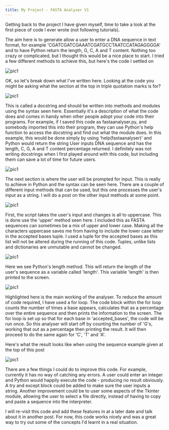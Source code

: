 ```yaml
---
title: My Project - FASTA Analyser V1
---
```

Getting back to the project I have given myself, time to take a look at the first piece of code I ever wrote (not following tutorials). 

The aim here is to generate allow a user to enter a DNA sequence in text format, for example 'CGATCGATCGAAATCGATGCCTAATCCATAGAGGGGA' and to have Python return the length, G, C, A and T content. Nothing too crazy or complicated, but I thought this would be a nice place to start. I tried a few different methods to achieve this, but here's the code I settled on

![pic1](/blog/img/blog9pic1.png "overallcode")

OK, so let's break down what I've written here. Looking at the code you might be asking what the section at the top in triple quotation marks is for?

![pic1](/blog/img/blog9doc.png "docstring")

This is called a docstring and should be written into methods and modules using the syntax seen here. Essentially it's a description of what the code does and comes in handy when other people adopt your code into their programs. For example, if I saved this code as fastaanalyser.py, and somebody imported this into their program, they can use Python's help function to access the docstring and find out what the module does. In this example, this would be done simply by using 'help(fastaanalyser)' and Python would return the string User inputs DNA sequence and has the length, C, G, A and T content percentage returned. I definitely was not writing docstrings when I first played around with this code, but including them can save a lot of time for future users.

![pic1](/blog/img/blog9input.png "user input")

The next section is where the user will be prompted for input. This is really to achieve in Python and the syntax can be seen here. There are a couple of different input methods that can be used, but this one processes the user's input as a string. I will do a post on the other input methods at some point.

![pic1](/blog/img/blog9caps.png "upper method")

First, the script takes the user's input and changes is all to uppercase. This is done use the 'upper' method seen here. I included this as FASTA sequences can sometimes be a mix of upper and lower case. Making all the characters uppercase saves me from having to include the lower case letter in the accepted bases tuple. I used a tuple for the accepted bases as this list will not be altered during the running of this code. Tuples, unlike lists and dictionaries are unmutable and cannot be changed.

![pic1](/blog/img/blog9len.png "length method")

Here we see Python's length method. This will return the length of the user's sequence as a variable called 'length'. This variable 'length' is then printed to the screen.

![pic1](/blog/img/blog9code.png "maind code of analyser")

Highlighted here is the main working of the analyser. To reduce the amount of code required, I have used a for loop. The code block within the for loop counts the number of times a base appears, calculates that as a percentage over the entire sequence and then prints the information to the screen. The for loop is set up so that for each base in 'accepted_bases', the code will be run once. So this analyser will start off by counting the number of 'G's, working that out as a percentage then printing the result. It will then proceed to do the same again for 'C', 'T' and 'A'.

Here's what the result looks like when using the sequence example given at the top of this post

![pic1](/blog/img/blog9result.png "information displayed to user")

There are a few things I could do to improve this code. For example, currently it has no way of catching any errors. A user could enter an integer and Python would happily execute the code - producing no result obviously. A try and except block could be added to make sure the user inputs a string. Another improvement could be to user some aspects of the Tkinter module, allowing the user to select a file directly, instead of having to copy and paste a sequence into the interpreter. 

I will re-visit this code and add these features in at a later date and talk about it in another post. For now, this code works nicely and was a great way to try out some of the concepts I'd learnt in a real situation.


